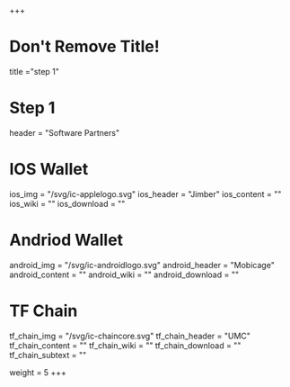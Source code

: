 +++
# Don't Remove Title!
title ="step 1"

# Step 1
header = "Software Partners"

# IOS Wallet
ios_img = "/svg/ic-applelogo.svg"
ios_header = "Jimber"
ios_content = ""
ios_wiki = ""
ios_download = ""

# Andriod Wallet
android_img = "/svg/ic-androidlogo.svg"
android_header = "Mobicage"
android_content = ""
android_wiki = ""
android_download = ""

# TF Chain
tf_chain_img = "/svg/ic-chaincore.svg"
tf_chain_header = "UMC"
tf_chain_content = ""
tf_chain_wiki = ""
tf_chain_download = ""
tf_chain_subtext = ""

weight = 5
+++
